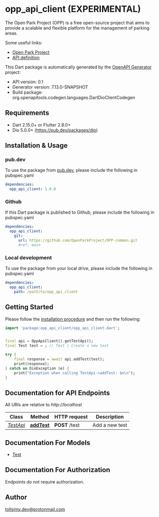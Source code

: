 # opp_api_client (EXPERIMENTAL)
The Open Park Project (OPP) is a free open-source project that aims to 
provide a scalable and flexible platform for the management of parking areas.

Some useful links:
- [Open Park Project](https://github.com/OpenParkProject)
- [API definition](https://github.com/OpenParkProject/OPP-common/openapi.yaml)

This Dart package is automatically generated by the [OpenAPI Generator](https://openapi-generator.tech) project:

- API version: 0.1
- Generator version: 7.13.0-SNAPSHOT
- Build package: org.openapitools.codegen.languages.DartDioClientCodegen

## Requirements

* Dart 2.15.0+ or Flutter 2.8.0+
* Dio 5.0.0+ (https://pub.dev/packages/dio)

## Installation & Usage

### pub.dev
To use the package from [pub.dev](https://pub.dev), please include the following in pubspec.yaml
```yaml
dependencies:
  opp_api_client: 1.0.0
```

### Github
If this Dart package is published to Github, please include the following in pubspec.yaml
```yaml
dependencies:
  opp_api_client:
    git:
      url: https://github.com/OpenParkProject/OPP-common.git
      #ref: main
```

### Local development
To use the package from your local drive, please include the following in pubspec.yaml
```yaml
dependencies:
  opp_api_client:
    path: /path/to/opp_api_client
```

## Getting Started

Please follow the [installation procedure](#installation--usage) and then run the following:

```dart
import 'package:opp_api_client/opp_api_client.dart';


final api = OppApiClient().getTestApi();
final Test test = ; // Test | Create a new test

try {
    final response = await api.addTest(test);
    print(response);
} catch on DioException (e) {
    print("Exception when calling TestApi->addTest: $e\n");
}

```

## Documentation for API Endpoints

All URIs are relative to *http://localhost*

Class | Method | HTTP request | Description
------------ | ------------- | ------------- | -------------
[*TestApi*](doc/TestApi.md) | [**addTest**](doc/TestApi.md#addtest) | **POST** /test | Add a new test


## Documentation For Models

 - [Test](doc/Test.md)


## Documentation For Authorization

Endpoints do not require authorization.


## Author

tollsimy.dev@protonmail.com

